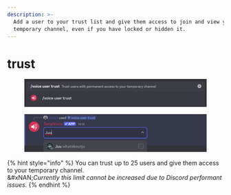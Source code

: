 ```yaml
---
description: >-
  Add a user to your trust list and give them access to join and view your
  temporary channel, even if you have locked or hidden it.
---
```


# trust

<figure><img src="../../../.gitbook/assets/image (24).png" alt=""><figcaption></figcaption></figure>

<figure><img src="../../../.gitbook/assets/image (27).png" alt=""><figcaption></figcaption></figure>

{% hint style="info" %}
You can trust up to 25 users and give them access to your temporary channel.\
&#xNAN;_&#x43;urrently this limit cannot be increased due to Discord performant issues._
{% endhint %}
